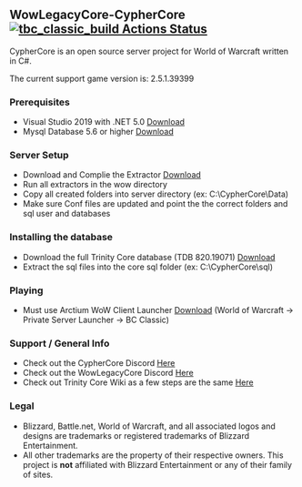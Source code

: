 ## WowLegacyCore-CypherCore [![tbc_classic_build Actions Status](https://github.com/WowLegacyCore/CypherCore/workflows/dotnet/badge.svg)](https://github.com/WowLegacyCore/CypherCore/actions)

CypherCore is an open source server project for World of Warcraft written in C#.

The current support game version is: 2.5.1.39399

### Prerequisites
* Visual Studio 2019 with .NET 5.0 [Download](https://www.visualstudio.com/downloads/)
* Mysql Database 5.6 or higher [Download](https://dev.mysql.com/downloads/mysql/)

### Server Setup
* Download and Complie the Extractor [Download](https://github.com/WowLegacyCore/Tools)
* Run all extractors in the wow directory
* Copy all created folders into server directory (ex: C:\CypherCore\Data)
* Make sure Conf files are updated and point the the correct folders and sql user and databases

### Installing the database
* Download the full Trinity Core database (TDB 820.19071) [Download](https://github.com/TrinityCore/TrinityCore/releases)
* Extract the sql files into the core sql folder (ex: C:\CypherCore\sql)

### Playing
* Must use Arctium WoW Client Launcher [Download](https://arctium.io) (World of Warcraft -> Private Server Launcher -> BC Classic)

### Support / General Info
* Check out the CypherCore Discord [Here](https://discord.gg/NkyVH5VKar)
* Check out the WowLegacyCore Discord [Here](https://discord.gg/qSfcFFQurT)
* Check out Trinity Core Wiki as a few steps are the same [Here](https://trinitycore.atlassian.net/wiki/spaces/tc/pages/2130077/Installation+Guide)

### Legal
* Blizzard, Battle.net, World of Warcraft, and all associated logos and designs are trademarks or registered trademarks of Blizzard Entertainment.
* All other trademarks are the property of their respective owners. This project is **not** affiliated with Blizzard Entertainment or any of their family of sites.
